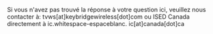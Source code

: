 Si vous n'avez pas trouvé la réponse à votre question ici, veuillez nous contacter à: tvws[at]keybridgewireless[dot]com
ou ISED Canada directement à ic.whitespace-espaceblanc. ic[at]canada[dot]ca
